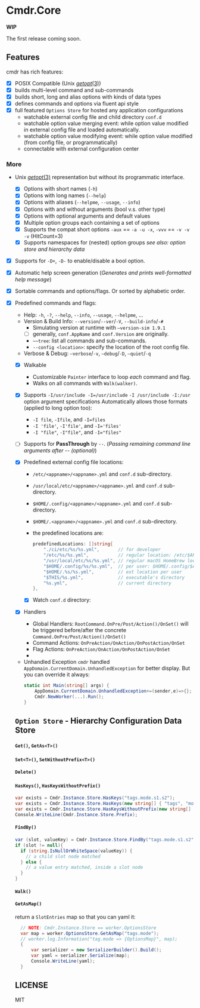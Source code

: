 # Cmdr.Core

**WIP**

The first release coming soon.





## Features

cmdr has rich features:

- [x] POSIX Compatible (Unix [*getopt*(3)](http://man7.org/linux/man-pages/man3/getopt.3.html))
- [x] builds multi-level command and sub-commands
- [x] builds short, long and alias options with kinds of data types
- [x] defines commands and options via fluent api style
- [x] full featured `Options Store` for hosted any application configurations
  - watchable external config file and child directory `conf.d`
  - watchable option value merging event: while option value modified in external config file and loaded automatically.
  - watchable option value modifying event: while option value modified (from config file, or programmatically)
  - connectable with external configuration center

### More

- Unix [*getopt*(3)](http://man7.org/linux/man-pages/man3/getopt.3.html) representation but without its programmatic interface.

  - [x] Options with short names (`-h`)
  - [x] Options with long names (`--help`)
  - [x] Options with aliases (`--helpme`, `--usage`, `--info`)
  - [x] Options with and without arguments (bool v.s. other type)
  - [x] Options with optional arguments and default values
  - [x] Multiple option groups each containing a set of options
  - [x] Supports the compat short options `-aux` == `-a -u -x`, `-vvv` == `-v -v -v` (HitCount=3)
  - [x] Supports namespaces for (nested) option groups
    _see also: option store and hierarchy data_

- [x] Supports for `-D+`, `-D-` to enable/disable a bool option.

- [x] Automatic help screen generation (*Generates and prints well-formatted help message*)

- [x] Sortable commands and options/flags. Or sorted by alphabetic order.

- [x] Predefined commands and flags:

  - Help: `-h`, `-?`, `--help`, `--info`, `--usage`, `--helpme`, ...
  - Version & Build Info: `--version`/`--ver`/`-V`, `--build-info`/`-#`
    - Simulating version at runtime with `—version-sim 1.9.1`
    - [ ] generally, `conf.AppName` and `conf.Version` are originally.
    - `~~tree`: list all commands and sub-commands.
    - `--config <location>`: specify the location of the root config file.
  - Verbose & Debug: `—verbose`/`-v`, `—debug`/`-D`, `—quiet`/`-q`
    <!--
  - [ ] Generate Commands:
    - [ ] `generate shell`: `—bash`/`—zsh`(*todo*)/`--auto`
    - [ ] `generate manual`:  man 1 ready.
    - [ ] `generate doc`: markdown ready.
  - `cmdr` Specials:
    - [ ] `--no-env-overrides`, and `--strict-mode`
    - [ ] `--no-color`: print the plain text to console without ANSI colors.
      -->

- [x] Groupable commands and options/flags.

  Sortable group name with `[0-9A-Za-z]+\..+` format, eg:

  - `1001.c++`, `1100.golang`, `1200.java`, …;
  - `abcd.c++`, `b999.golang`, `zzzz.java`, …;

- [x] Supports for unlimited multi-level sub-commands.

- [x] Overrides by environment variables.

  *priority level:* `defaultValue -> config-file -> env-var -> command-line opts`

- [x] `Option Store` - Unify option value extraction:

  - [x] `object? Cmdr.Instance.Store.Get(key, defaultValue)`
  - [x] `T Cmdr.Instance.Store.GetAs<T>(key, defaultValue)`
  - [x] `object? Set<T>(key, value)`
  - [x] `object? SetByKeys(IEnumerable<string> keys, value)`
  - [x] `HasKeys`, `HasDottedKeys`, `FindByKeys`, `FindByDottedKeys`, ...

  <!--

  - [ ] ??:

    `cmdr.GetBool(key)`, `cmdr.GetInt(key)`, `cmdr.GetString(key)`, `cmdr.GetStringSlice(key, defaultValues...)` and `cmdr.GetIntSlice(key, defaultValues...)`, `cmdr.GetDuration(key)` for Option value extractions.

    - bool

    - int, int64, uint, uint64, float32, float64

      ```bash
      $ app -t 1    #  float: 1.1, 1e10, hex: 0x9d, oct: 0700, bin: 0b00010010
      ```

    - string

    - string slice, int slice (comma-separated)

      ```bash
      $ app -t apple,banana      # => []string{"apple", "banana"}
      $ app -t apple -t banana   # => []string{"apple", "banana"}
      ```

    - time duration (1ns, 1ms, 1s, 1m, 1h, 1d, ...)

      ```bash
      $ app -t 1ns -t 1ms -t 1s -t 1m -t 1h -t 1d
      ```

    - ~~*todo: float, time, duration, int slice, …, all primitive go types*~~

    - map

    - struct: `cmdr.GetSectionFrom(sectionKeyPath, &holderStruct)`

  - ??: `cmdr.Set(key, value)`, `cmdr.SerNx(key, value)`

    - `Set()` set value by key without RxxtPrefix, eg: `cmdr.Set("debug", true)` for `--debug`.
    - `SetNx()` set value by exact key. so: `cmdr.SetNx("app.debug", true)` for `--debug`.

  - ??: Fast Guide for `Get`, `GetP` and `GetR`:

    - `cmdr.GetP(prefix, key)`, `cmdr.GetBoolP(prefix, key)`, ….
    - `cmdr.GetR(key)`, `cmdr.GetBoolR(key)`, …, `cmdr.GetMapR(key)`
    - `cmdr.GetRP(prefix, key)`, `cmdr.GetBoolRP(prefix, key)`, ….

    As a fact, `cmdr.Get("app.server.port")` == `cmdr.GetP("app.server", "port")` == `cmdr.GetR("server.port")`
    (*if cmdr.RxxtPrefix == ["app"]*); so:

    ```go
    cmdr.Set("server.port", 7100)
    assert cmdr.GetR("server.port") == 7100
    assert cmdr.Get("app.server.port") == 7100
    ```

    In most cases, **GetXxxR()** are recommended.

    While extracting string value, the evnvar will be expanded automatically but raw version `GetStringNoExpandXXX()` available since v1.6.7. For example:

    ```go
    fmt.Println(cmdr.GetStringNoExpandR("kk"))  // = $HOME/Downloads
    fmt.Println(cmdr.GetStringR("kk"))          // = /home/ubuntu/Downloads
    ```

  -->

  

- [x] Walkable

  - Customizable `Painter` interface to loop *each* command and flag.
  - Walks on all commands with `Walk(walker)`.

- [x] Supports `-I/usr/include -I=/usr/include` `-I /usr/include -I:/usr` option argument specifications
  Automatically allows those formats (applied to long option too):

  - `-I file`, `-Ifile`, and `-I=files`
  - `-I 'file'`, `-I'file'`, and `-I='files'`
  - `-I "file"`, `-I"file"`, and `-I="files"`

- [ ] Supports for **PassThrough** by `--`. (*Passing remaining command line arguments after -- (optional)*)

- [x] Predefined external config file locations:

  - `/etc/<appname>/<appname>.yml` and `conf.d` sub-directory.
  - `/usr/local/etc/<appname>/<appname>.yml` and `conf.d` sub-directory.
  - `$HOME/.config/<appname>/<appname>.yml` and `conf.d` sub-directory.
  - `$HOME/.<appname>/<appname>.yml` and `conf.d` sub-directory.
  - the predefined locations are:

    ```go
    predefinedLocations: []string{
    	"./ci/etc/%s/%s.yml",       // for developer
    	"/etc/%s/%s.yml",           // regular location: /etc/$APPNAME/$APPNAME.yml
    	"/usr/local/etc/%s/%s.yml", // regular macOS HomeBrew location
    	"$HOME/.config/%s/%s.yml",  // per user: $HOME/.config/$APPNAME/$APPNAME.yml
    	"$HOME/.%s/%s.yml",         // ext location per user
    	"$THIS/%s.yml",             // executable's directory
    	"%s.yml",                   // current directory
    },
    ```
    
  - [x] Watch `conf.d` directory:

- [x] Handlers

  - Global Handlers: `RootCommand.OnPre/Post/Action()/OnSet()` will be triggered before/after the concrete `Command.OnPre/Post/Action()/OnSet()`
  - Command Actions: `OnPreAction/OnAction/OnPostAction/OnSet`
  - Flag Actions: `OnPreAction/OnAction/OnPostAction/OnSet`
  - 

- Unhandled Exception
  `cmdr` handled `AppDomain.CurrentDomain.UnhandledException` for better display. But you can override it always:
  ```c#
  static int Main(string[] args) {
      AppDomain.CurrentDomain.UnhandledException+=(sender,e)=>{};
      Cmdr.NewWorker(...).Run();
  }
  ```

## `Option Store` - Hierarchy Configuration Data Store

#### `Get()`, `GetAs<T>()`
#### `Set<T>()`, `SetWithoutPrefix<T>()`
#### `Delete()`
#### `HasKeys()`, `HasKeysWithoutPrefix()`

```c#
var exists = Cmdr.Instance.Store.HasKeys("tags.mode.s1.s2");
var exists = Cmdr.Instance.Store.HasKeys(new string[] { "tags", "mode", "s1", "s2" });
var exists = Cmdr.Instance.Store.HasKeysWithoutPrefix(new string[] { "app", "tags", "mode", "s1", "s2" });
Console.WriteLine(Cmdr.Instance.Store.Prefix);
```

#### `FindBy()`

```c#
var (slot, valueKey) = Cmdr.Instance.Store.FindBy("tags.mode.s1.s2");
if (slot != null){
  if (string.IsNullOrWhiteSpace(valueKey)) {
    // a child slot node matched
  } else {
    // a value entry matched, inside a slot node
  }
}
```

#### `Walk()`

#### `GetAsMap()`

return a `SlotEntries` map so that you can yaml it:

```c#
  // NOTE: Cmdr.Instance.Store == worker.OptionsStore
  var map = worker.OptionsStore.GetAsMap("tags.mode");
  // worker.log.Information("tag.mode => {OptionsMap}", map);
  {
      var serializer = new SerializerBuilder().Build();
      var yaml = serializer.Serialize(map);
      Console.WriteLine(yaml);
  }
```


## LICENSE

MIT



<!--

------

- Strict Mode (`-`)

  - `EnableUnknownCommandThrows` & `EnableUnknownFlagThrows`

  - Old/Abandoned:

    - *false*: Ignoring unknown command line options (default)

    - *true*: Report error on unknown commands and options if strict mode enabled (optional)
      enable strict mode:

      - env var `APP_STRICT_MODE=true`

      - hidden option: `--strict-mode` (if `cmdr.EnableCmdrCommands == true`)

      - entry in config file:

        ```yaml
        app:
          strict-mode: true
        ```

- 

- Supports for options being specified multiple times, with different values

  > since v1.5.0:
  >
  > - and multiple flags `-vvv` == `-v -v -v`, then `cmdr.FindFlagRecursive("verbose", nil).GetTriggeredTimes()` should be `3`
  > - for bool, string, int, ... flags, last one will be kept and others abandoned:
  >
  > `-t 1 -t 2 -t3` == `-t 3`
  >
  > - for slice flags, all of its will be merged (NOTE that duplicated entries are as is):
  >
  > slice flag overlapped
  >
  > - `--root A --root B,C,D --root Z,A` == `--root A,B,C,D,Z`
  >   cmdr.GetStringSliceR("root") will return `[]string{"A","B","C","D","Z"}`

- Smart suggestions for wrong command and flags

  since v1.1.3, using [Jaro-Winkler distance](https://en.wikipedia.org/wiki/Jaro%E2%80%93Winkler_distance) instead of soundex.

- Generators

  - *Todo: ~~manual generator~~, and ~~markdown~~/docx/pdf generators.*

  - Man Page generator: `bin/demo generate man`

  - Markdown generator: `bin/demo generate [doc|mdk|markdown]`

  - Bash and Zsh (*not yet, todo*) completion.

    ```bash
    $ bin/wget-demo generate shell --bash
    ```

- 

- Daemon (*Linux Only*)

  > rewrote since v1.6.0

  ```go
  import "github.com/hedzr/cmdr/plugin/daemon"
  func main() {
  	if err := cmdr.Exec(rootCmd,
      daemon.WithDaemon(NewDaemon(), nil,nil,nil),
  	); err != nil {
  		log.Fatal("Error:", err)
  	}
  }
  func NewDaemon() daemon.Daemon {
  	return &DaemonImpl{}
  }
  ```

  See full codes in [demo](./examples/demo/) app, and [**cmdr-http2**](https://github.com/hedzr/cmdr-http2).

  ```bash
  $ bin/demo server [start|stop|status|restart|install|uninstall]
  ```

  `install`/`uninstall` sub-commands could install `demo` app as a systemd service.

  > Just for Linux

- ~~`ExecWith(rootCmd *RootCommand, beforeXrefBuilding_, afterXrefBuilt_ HookXrefFunc) (err error)`~~

  ~~`AddOnBeforeXrefBuilding(cb)`~~

  ~~`AddOnAfterXrefBuilt(cb)`~~

- `cmdr.WithXrefBuildingHooks(beforeXrefBuilding, afterXrefBuilding)`

- Debugging options:

  - `~~debug`: dump all key value pairs in parsed options store

    ```bash
    $ bin/demo -? ~~debug
    $ bin/demo -? ~~debug ~~raw  # without envvar expanding
    $ bin/demo -? ~~debug ~~env  # print envvar k-v pairs too
    $ bin/demo -? ~~debug --more
    ```

    `~~debug` depends on `--help` present (or invoking a command which have one ore more children)

  - `InDebugging()`, isdelve (refer to [here](https://stackoverflow.com/questions/47879070/how-can-i-see-if-the-goland-debugger-is-running-in-the-program/47890273#47890273)) - To use it, add `-tags=delve`:

    ```bash
    go build -tags=delve cli/main.go
    go run -tags=delve cli/main.go --help
    ```

- `~~tree`: dump all sub-commands

  ```bash
  $ bin/demo ~~tree
  ```

  `~~tree` is a special option/flag like a command.

- More Advanced features

  - Launches external editor by `&Flag{BaseOpt:BaseOpt{},ExternalTool:cmdr.ExternalToolEditor}`:

    just like `git -m`, try this command:

    ```bash
     $ EDITOR=nano bin/demo -m ~~debug
    ```

     Default is `vim`. And `-m "something"` can skip the launching.

  - `ToggleGroup`: make a group of flags as a radio-button group.

  - Safe password input for end-user: `cmdr.ExternalToolPasswordInput`

  - `head`-like option: treat `app do sth -1973` as `app do sth -a=1973`, just like `head -1`.

    ```go
    Flags: []*cmdr.Flag{
        {
            BaseOpt: cmdr.BaseOpt{
                Short:       "h",
                Full:        "head",
                Description: "head -1 like",
            },
            DefaultValue: 0,
            HeadLike:     true,
        },
    },
    ```

  - limitation with enumerable values:

    ```go
    Flags: []*cmdr.Flag{
        {
            BaseOpt: cmdr.BaseOpt{
                Short:       "e",
                Full:        "enum",
                Description: "enum tests",
            },
            DefaultValue: "", // "apple",
            ValidArgs:    []string{"apple", "banana", "orange"},
        },
    },
    ```

    While a non-in-list value found, An error (`*ErrorForCmdr`) will be thrown:

    ```go
    cmdr.ShouldIgnoreWrongEnumValue = true
    if err := cmdr.Exec(rootCmd); err != nil {
        if e, ok := err(*cmdr.ErrorForCmdr); ok {
            // e.Ignorable is a copy of [cmdr.ShouldIgnoreWrongEnumValue]
            if e.Ignorable {
                logrus.Warning("Non-recognaizable value found: ", e)
                os.Exit(0)
            }
        }
        logrus.Fatal(err)
    }
    ```

  - `cmdr.TrapSignals(fn, signals...)`

    It is a helper to simplify your infidonite loop before exit program:

    <details><summary>Sample codes</summary>
      Here is sample fragment:
      ```go
      func enteringLoop() {
     	  waiter := cmdr.TrapSignals(func(s os.Signal) {
     	    logrus.Debugf("receive signal '%v' in onTrapped()", s)
     	  })
     	  go waiter()
      }
      ```
    </details>

- More...



-->
